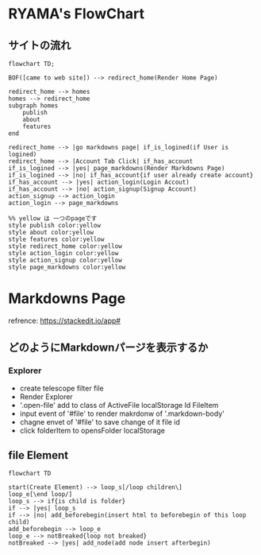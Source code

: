 # RYAMA's FlowChart

## サイトの流れ

```mermaid
flowchart TD;

BOF([came to web site]) --> redirect_home(Render Home Page)

redirect_home --> homes
homes --> redirect_home
subgraph homes
    publish
    about
    features
end

redirect_home --> |go markdowns page| if_is_logined(if User is logined)
redirect_home --> |Account Tab Click| if_has_account
if_is_logined --> |yes| page_markdowns(Render Markdowns Page)
if_is_logined --> |no| if_has_account{if user already create account}
if_has_account --> |yes| action_login(Login Accout)
if_has_account --> |no| action_signup(Signup Account)
action_signup --> action_login
action_login --> page_markdowns

%% yellow は 一つのpageです
style publish color:yellow
style about color:yellow
style features color:yellow
style redirect_home color:yellow
style action_login color:yellow
style action_signup color:yellow
style page_markdowns color:yellow
```

# Markdowns Page

refrence: https://stackedit.io/app#

## どのようにMarkdownパージを表示するか

### Explorer

- create telescope filter file
- Render Explorer
- '.open-file' add to class of ActiveFile localStorage Id FileItem
- input event of '#file' to render makrdonw of '.markdown-body'
- chagne envet of '#file' to save change of it file id
- click folderItem to opensFolder localStorage

## file Element

```mermaid
flowchart TD

start(Create Element) --> loop_s[/loop children\]
loop_e[\end loop/]
loop_s --> if{is child is folder}
if --> |yes| loop_s
if --> |no| add_beforebegin(insert html to beforebegin of this loop child)
add_beforebegin --> loop_e
loop_e --> notBreaked{loop not breaked}
notBreaked --> |yes| add_node(add node insert afterbegin)

```
